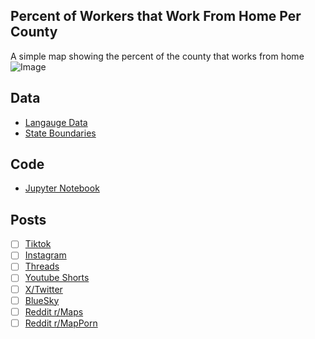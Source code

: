 ## Percent of Workers that Work From Home Per County
A simple map showing the percent of the county that works from home
![Image](https://drive.google.com/uc?export=view&id=)

## Data
* [Langauge Data](https://data.census.gov/table/ACSDT5Y2023.C16001)
* [State Boundaries](https://www.census.gov/geographies/mapping-files/time-series/geo/carto-boundary-file.html)

## Code
* [Jupyter Notebook](FormatData.ipynb)

## Posts
- [ ] [Tiktok]()
- [ ] [Instagram]()
- [ ] [Threads]()
- [ ] [Youtube Shorts]()
- [ ] [X/Twitter]()
- [ ] [BlueSky]()
- [ ] [Reddit r/Maps]()
- [ ] [Reddit r/MapPorn]()
